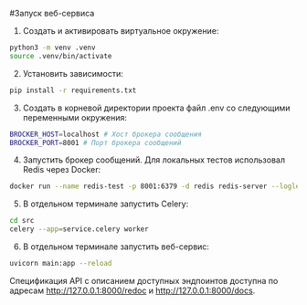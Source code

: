 #Запуск веб-сервиса

1. Создать и активировать виртуальное окружение:
```bash
python3 -m venv .venv
source .venv/bin/activate
```

2. Установить зависимости:
```bash 
pip install -r requirements.txt
```

3. Создать в корневой директории проекта файл .env со следующими переменными окружения:
```bash
BROCKER_HOST=localhost # Хост брокера сообщения
BROCKER_PORT=8001 # Порт брокера сообщений
```

4. Запустить брокер сообщений. Для локальных тестов использовал Redis через Docker:

```bash
docker run --name redis-test -p 8001:6379 -d redis redis-server --loglevel warning
```

5. В отдельном терминале запустить Celery:
```bash
cd src
celery --app=service.celery worker
```

6. В отдельном терминале запустить веб-сервис:
```bash
uvicorn main:app --reload
```

Спецификация API с описанием доступных эндпоинтов доступна по адресам http://127.0.0.1:8000/redoc и http://127.0.0.1:8000/docs.